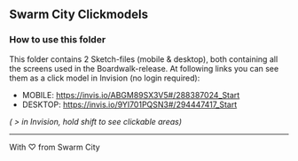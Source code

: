## Swarm City Clickmodels

### How to use this folder
This folder contains 2 Sketch-files (mobile & desktop), both containing all the screens used in the Boardwalk-release.
At following links you can see them as a click model in Invision (no login required):
- MOBILE: https://invis.io/ABGM89SX3V5#/288387024_Start
- DESKTOP: https://invis.io/9YI701PQSN3#/294447417_Start

_( > in Invision, hold shift to see clickable areas)_

----

With ♡ from Swarm City
